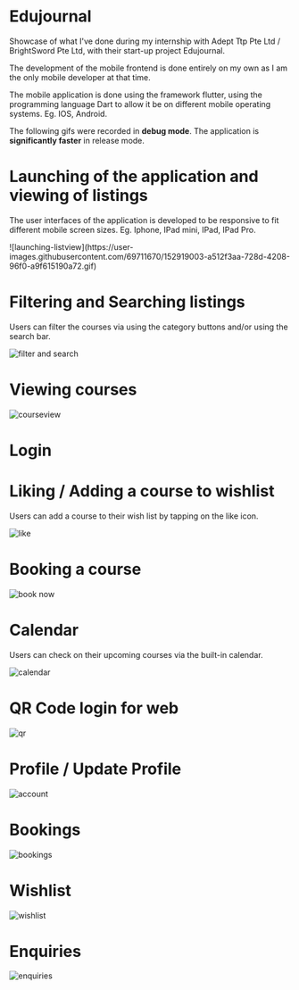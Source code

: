 # Edujournal
Showcase of what I've done during my internship with Adept Ttp Pte Ltd / BrightSword Pte Ltd, with their start-up project Edujournal.
<p> The development of the mobile frontend is done entirely on my own as I am the only mobile developer at that time. </p>
<p>The mobile application is done using the framework flutter, using the programming language Dart to allow it be on different mobile operating systems. Eg. IOS, Android. </p>

The following gifs were recorded in <strong>debug mode</strong>. The application is <strong>significantly faster</strong> in release mode.

# Launching of the application and viewing of listings
<p>The user interfaces of the application is developed to be responsive to fit different mobile screen sizes. Eg. Iphone, IPad mini, IPad, IPad Pro. </p>
![launching-listview](https://user-images.githubusercontent.com/69711670/152919003-a512f3aa-728d-4208-96f0-a9f615190a72.gif)


# Filtering and Searching listings

Users can filter the courses via using the category buttons and/or using the search bar.

![filter and search](https://user-images.githubusercontent.com/69711670/152919097-332484af-3c5c-4781-a246-ab9cae12b662.gif)


# Viewing courses 

![courseview](https://user-images.githubusercontent.com/69711670/152919116-a9b2c137-5a53-4753-97e0-aaf8bb1eda55.gif)



# Login

<!-- ![login](https://user-images.githubusercontent.com/69711670/152919134-96c61f16-519e-48da-9bf2-51f5fb356ab9.gif) -->


# Liking / Adding a course to wishlist

Users can add a course to their wish list by tapping on the like icon. 

![like](https://user-images.githubusercontent.com/69711670/152919197-d228beec-ddd9-492c-a3c0-0ce2ff275252.gif)


# Booking a course

![book now](https://user-images.githubusercontent.com/69711670/152919214-499d5cd5-ad8d-4d05-8a29-d19e7b05cc1b.gif)


# Calendar

Users can check on their upcoming courses via the built-in calendar.

![calendar](https://user-images.githubusercontent.com/69711670/152919228-c4551eed-1cd7-4a10-ab04-2536d0185ece.gif)


# QR Code login for web

![qr](https://user-images.githubusercontent.com/69711670/152919249-a80e7651-c934-4ac7-8acb-728e64ecd4ef.gif)


# Profile / Update Profile

![account](https://user-images.githubusercontent.com/69711670/152919291-830640eb-c09f-4e54-a706-5544c11734bd.gif)

# Bookings

![bookings](https://user-images.githubusercontent.com/69711670/152919315-16c9e755-580a-4928-b1f0-4d1cdfa3309b.gif)

# Wishlist

![wishlist](https://user-images.githubusercontent.com/69711670/152919331-6ca53562-d8a8-41e8-bdcb-87701362b865.gif)


# Enquiries

![enquiries](https://user-images.githubusercontent.com/69711670/152919346-19b3d503-a5e6-42c4-ba73-eafff75d692b.gif)


